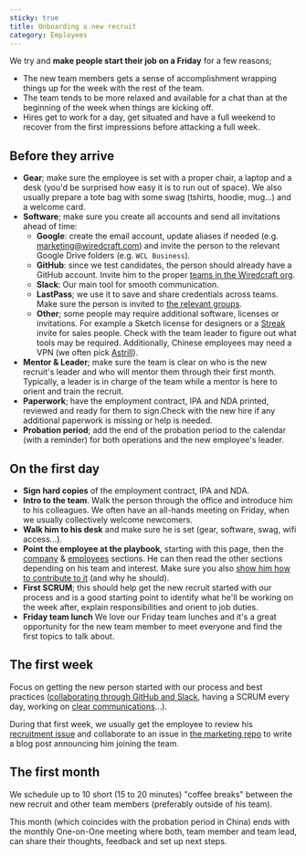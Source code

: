 ```yaml
---
sticky: true
title: Onboarding a new recruit
category: Employees
---
```


We try and **make people start their job on a Friday** for a few reasons;

- The new team members gets a sense of accomplishment wrapping things up for the week with the rest of the team.
- The team tends to be more relaxed and available for a chat than at the beginning of the week when things are kicking off.
- Hires get to work for a day, get situated and have a full weekend to recover from the first impressions before attacking a full week.

## Before they arrive

- **Gear**; make sure the employee is set with a proper chair, a laptop and a desk (you'd be surprised how easy it is to run out of space). We also usually prepare a tote bag with some swag (tshirts, hoodie, mug...) and a welcome card.
- **Software**; make sure you create all accounts and send all invitations ahead of time:
  - **Google**: create the email account, update aliases if needed (e.g. marketing@wiredcraft.com) and invite the person to the relevant Google Drive folders (e.g. `WCL Business`).
  - **GitHub**: since we test candidates, the person should already have a GitHub account. Invite him to the proper [teams in the Wiredcraft org](https://github.com/orgs/Wiredcraft/teams).
  - **Slack**: Our main tool for smooth communication.
  - **LastPass**; we use it to save and share credentials across teams. Make sure the person is invited to [the relevant groups](https://lastpass.com/enterprise_usergroups.php).
  - **Other**; some people may require additional software, licenses or invitations. For example a Sketch license for designers or a [Streak](https://www.streak.com/) invite for sales people. Check with the team leader to figure out what tools may be required. Additionally, Chinese employees may need a VPN (we often pick [Astrill](https://www.astrill.com/)).
- **Mentor & Leader**; make sure the team is clear on who is the new recruit's leader and who will mentor them through their first month. Typically, a leader is in charge of the team while a mentor is here to orient and train the recruit.
- **Paperwork**; have the employment contract, IPA and NDA printed, reviewed and ready for them to sign.Check with the new hire if any additional paperwork is missing or help is needed.
- **Probation period**; add the end of the probation period to the calendar (with a reminder) for both operations and the new employee's leader.

## On the first day

- **Sign hard copies** of the employment contract, IPA and NDA.
- **Intro to the team**. Walk the person through the office and introduce him to his colleagues. We often have an all-hands meeting on Friday, when we usually collectively welcome newcomers.
- **Walk him to his desk** and make sure he is set (gear, software, swag, wifi access...).
- **Point the employee at the playbook**, starting with this page, then the [company](http://playbook.wiredcraft.com/company/) & [employees](http://playbook.wiredcraft.com/employees/) sections. He can then read the other sections depending on his team and interest. Make sure you also [show him how to contribute to it](https://github.com/Wiredcraft/team#readme) (and why he should).
- **First SCRUM**; this should help get the new recruit started with our process and is a good starting point to identify what he'll be working on the week after, explain responsibilities and orient to job duties.
- **Friday team lunch** We love our Friday team lunches and it's a great opportunity for the new team member to meet everyone and find the first topics to talk about.

## The first week

Focus on getting the new person started with our process and best practices ([collaborating through GitHub and Slack](http://playbook.wiredcraft.com/article/working-with-your-colleagues/), having a SCRUM every day, working on [clear communications](http://playbook.wiredcraft.com/article/good-communications/)...).

During that first week, we usually get the employee to review his [recruitment issue](https://github.com/Wiredcraft/recruitment/issues) and collaborate to an issue in [the marketing repo](https://github.com/Wiredcraft/marketing) to write a blog post announcing him joining the team.

## The first month

We schedule up to 10 short (15 to 20 minutes) "coffee breaks" between the new recruit and other team members (preferably outside of his team).

This month (which coincides with the probation period in China) ends with the monthly One-on-One meeting where both, team member and team lead, can share their thoughts, feedback and set up next steps.
